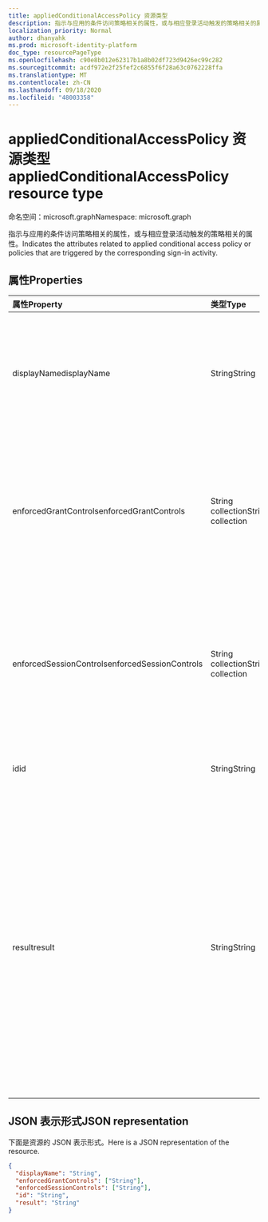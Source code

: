 ```yaml
---
title: appliedConditionalAccessPolicy 资源类型
description: 指示与应用的条件访问策略相关的属性，或与相应登录活动触发的策略相关的属性。
localization_priority: Normal
author: dhanyahk
ms.prod: microsoft-identity-platform
doc_type: resourcePageType
ms.openlocfilehash: c90e8b012e62317b1a8b02df723d9426ec99c282
ms.sourcegitcommit: acdf972e2f25fef2c6855f6f28a63c0762228ffa
ms.translationtype: MT
ms.contentlocale: zh-CN
ms.lasthandoff: 09/18/2020
ms.locfileid: "48003358"
---
```

# <a name="appliedconditionalaccesspolicy-resource-type"></a><span data-ttu-id="cc2ca-103">appliedConditionalAccessPolicy 资源类型</span><span class="sxs-lookup"><span data-stu-id="cc2ca-103">appliedConditionalAccessPolicy resource type</span></span>

<span data-ttu-id="cc2ca-104">命名空间：microsoft.graph</span><span class="sxs-lookup"><span data-stu-id="cc2ca-104">Namespace: microsoft.graph</span></span>

<span data-ttu-id="cc2ca-105">指示与应用的条件访问策略相关的属性，或与相应登录活动触发的策略相关的属性。</span><span class="sxs-lookup"><span data-stu-id="cc2ca-105">Indicates the attributes related to applied conditional access policy or policies that are triggered by the corresponding sign-in activity.</span></span>

## <a name="properties"></a><span data-ttu-id="cc2ca-106">属性</span><span class="sxs-lookup"><span data-stu-id="cc2ca-106">Properties</span></span>

| <span data-ttu-id="cc2ca-107">属性</span><span class="sxs-lookup"><span data-stu-id="cc2ca-107">Property</span></span>   | <span data-ttu-id="cc2ca-108">类型</span><span class="sxs-lookup"><span data-stu-id="cc2ca-108">Type</span></span> |<span data-ttu-id="cc2ca-109">说明</span><span class="sxs-lookup"><span data-stu-id="cc2ca-109">Description</span></span>|
|:---------------|:--------|:----------|
|<span data-ttu-id="cc2ca-110">displayName</span><span class="sxs-lookup"><span data-stu-id="cc2ca-110">displayName</span></span>|<span data-ttu-id="cc2ca-111">String</span><span class="sxs-lookup"><span data-stu-id="cc2ca-111">String</span></span>|<span data-ttu-id="cc2ca-112">指条件访问策略的名称 (示例： "需要对 Salesforce 的 MFA" ) 。</span><span class="sxs-lookup"><span data-stu-id="cc2ca-112">Refers to the Name of the conditional access policy (example: “Require MFA for Salesforce”).</span></span>|
|<span data-ttu-id="cc2ca-113">enforcedGrantControls</span><span class="sxs-lookup"><span data-stu-id="cc2ca-113">enforcedGrantControls</span></span>|<span data-ttu-id="cc2ca-114">String collection</span><span class="sxs-lookup"><span data-stu-id="cc2ca-114">String collection</span></span>|<span data-ttu-id="cc2ca-115">指由条件访问策略强制实施的授予控制 (示例： "需要多重身份验证" ) 。</span><span class="sxs-lookup"><span data-stu-id="cc2ca-115">Refers to the grant controls enforced by the conditional access policy (example: “Require multi-factor authentication”).</span></span>|
|<span data-ttu-id="cc2ca-116">enforcedSessionControls</span><span class="sxs-lookup"><span data-stu-id="cc2ca-116">enforcedSessionControls</span></span>|<span data-ttu-id="cc2ca-117">String collection</span><span class="sxs-lookup"><span data-stu-id="cc2ca-117">String collection</span></span>|<span data-ttu-id="cc2ca-118">指由条件访问策略强制实施的会话控件 (示例： "需要应用强制实施控制" ) 。</span><span class="sxs-lookup"><span data-stu-id="cc2ca-118">Refers to the session controls enforced by the conditional access policy (example: “Require app enforced controls”).</span></span>|
|<span data-ttu-id="cc2ca-119">id</span><span class="sxs-lookup"><span data-stu-id="cc2ca-119">id</span></span>|<span data-ttu-id="cc2ca-120">String</span><span class="sxs-lookup"><span data-stu-id="cc2ca-120">String</span></span>|<span data-ttu-id="cc2ca-121">条件访问策略的唯一 GUID。</span><span class="sxs-lookup"><span data-stu-id="cc2ca-121">Unique GUID of the conditional access policy.</span></span>|
|<span data-ttu-id="cc2ca-122">result</span><span class="sxs-lookup"><span data-stu-id="cc2ca-122">result</span></span>|<span data-ttu-id="cc2ca-123">String</span><span class="sxs-lookup"><span data-stu-id="cc2ca-123">String</span></span>| <span data-ttu-id="cc2ca-124">指示已触发的 CA 策略的结果。</span><span class="sxs-lookup"><span data-stu-id="cc2ca-124">Indicates the result of the CA policy that was triggered.</span></span> <span data-ttu-id="cc2ca-125">可能的值是：</span><span class="sxs-lookup"><span data-stu-id="cc2ca-125">Possible values are:</span></span><br/>`success`<br/>`failure`<br/><span data-ttu-id="cc2ca-126">`notApplied` -由于未满足策略条件，因此未应用策略。</span><span class="sxs-lookup"><span data-stu-id="cc2ca-126">`notApplied` - Policy isn't applied because policy conditions were not met.</span></span><br/><span data-ttu-id="cc2ca-127">`notEnabled` -这是由于策略处于禁用状态。</span><span class="sxs-lookup"><span data-stu-id="cc2ca-127">`notEnabled` - This is due to the policy in disabled state.</span></span>|

## <a name="json-representation"></a><span data-ttu-id="cc2ca-128">JSON 表示形式</span><span class="sxs-lookup"><span data-stu-id="cc2ca-128">JSON representation</span></span>

<span data-ttu-id="cc2ca-129">下面是资源的 JSON 表示形式。</span><span class="sxs-lookup"><span data-stu-id="cc2ca-129">Here is a JSON representation of the resource.</span></span>

<!-- {
  "blockType": "resource",
  "optionalProperties": [

  ],
  "@odata.type": "microsoft.graph.appliedConditionalAccessPolicy"
}-->

```json
{
  "displayName": "String",
  "enforcedGrantControls": ["String"],
  "enforcedSessionControls": ["String"],
  "id": "String",
  "result": "String"
}

```

<!-- uuid: 8fcb5dbc-d5aa-4681-8e31-b001d5168d79
2015-10-25 14:57:30 UTC -->
<!-- {
  "type": "#page.annotation",
  "description": "appliedConditionalAccessPolicy resource",
  "keywords": "",
  "section": "documentation",
  "tocPath": ""
}-->

